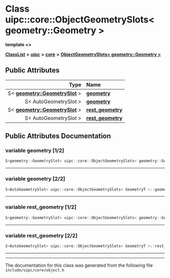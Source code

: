

# Class uipc::core::ObjectGeometrySlots&lt; geometry::Geometry &gt;

**template &lt;&gt;**



[**ClassList**](annotated.md) **>** [**uipc**](namespaceuipc.md) **>** [**core**](namespaceuipc_1_1core.md) **>** [**ObjectGeometrySlots&lt; geometry::Geometry &gt;**](classuipc_1_1core_1_1_object_geometry_slots_3_01geometry_1_1_geometry_01_4.md)


























## Public Attributes

| Type | Name |
| ---: | :--- |
|  S&lt; [**geometry::GeometrySlot**](classuipc_1_1geometry_1_1_geometry_slot.md) &gt; | [**geometry**](#variable-geometry-12)  <br> |
|  S&lt; AutoGeometrySlot &gt; | [**geometry**](#variable-geometry-22)  <br> |
|  S&lt; [**geometry::GeometrySlot**](classuipc_1_1geometry_1_1_geometry_slot.md) &gt; | [**rest\_geometry**](#variable-rest_geometry-12)  <br> |
|  S&lt; AutoGeometrySlot &gt; | [**rest\_geometry**](#variable-rest_geometry-22)  <br> |












































## Public Attributes Documentation




### variable geometry [1/2]

```C++
S<geometry::GeometrySlot> uipc::core::ObjectGeometrySlots< geometry::Geometry >::geometry;
```




<hr>



### variable geometry [2/2]

```C++
S<AutoGeometrySlot> uipc::core::ObjectGeometrySlots< GeometryT >::geometry;
```




<hr>



### variable rest\_geometry [1/2]

```C++
S<geometry::GeometrySlot> uipc::core::ObjectGeometrySlots< geometry::Geometry >::rest_geometry;
```




<hr>



### variable rest\_geometry [2/2]

```C++
S<AutoGeometrySlot> uipc::core::ObjectGeometrySlots< GeometryT >::rest_geometry;
```




<hr>

------------------------------
The documentation for this class was generated from the following file `include/uipc/core/object.h`

